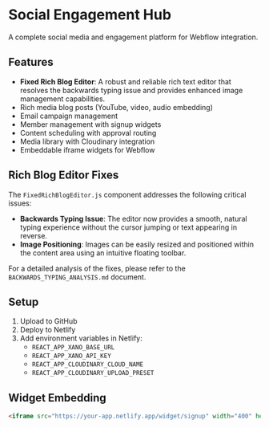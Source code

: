 # Social Engagement Hub

A complete social media and engagement platform for Webflow integration.

## Features
- **Fixed Rich Blog Editor**: A robust and reliable rich text editor that resolves the backwards typing issue and provides enhanced image management capabilities.
- Rich media blog posts (YouTube, video, audio embedding)
- Email campaign management
- Member management with signup widgets
- Content scheduling with approval routing
- Media library with Cloudinary integration
- Embeddable iframe widgets for Webflow

## Rich Blog Editor Fixes

The `FixedRichBlogEditor.js` component addresses the following critical issues:

- **Backwards Typing Issue**: The editor now provides a smooth, natural typing experience without the cursor jumping or text appearing in reverse.
- **Image Positioning**: Images can be easily resized and positioned within the content area using an intuitive floating toolbar.

For a detailed analysis of the fixes, please refer to the `BACKWARDS_TYPING_ANALYSIS.md` document.

## Setup
1. Upload to GitHub
2. Deploy to Netlify
3. Add environment variables in Netlify:
   - `REACT_APP_XANO_BASE_URL`
   - `REACT_APP_XANO_API_KEY`
   - `REACT_APP_CLOUDINARY_CLOUD_NAME`
   - `REACT_APP_CLOUDINARY_UPLOAD_PRESET`

## Widget Embedding
```html
<iframe src="https://your-app.netlify.app/widget/signup" width="400" height="500"></iframe>
```

